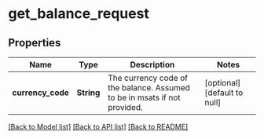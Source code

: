 # get_balance_request
## Properties

| Name | Type | Description | Notes |
|------------ | ------------- | ------------- | -------------|
| **currency\_code** | **String** | The currency code of the balance. Assumed to be in msats if not provided. | [optional] [default to null] |

[[Back to Model list]](../README.md#documentation-for-models) [[Back to API list]](../README.md#documentation-for-api-endpoints) [[Back to README]](../README.md)

